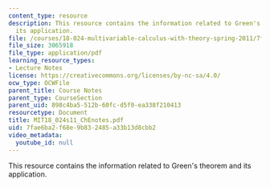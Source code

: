 ```yaml
---
content_type: resource
description: This resource contains the information related to Green's theorem and
  its application.
file: /courses/18-024-multivariable-calculus-with-theory-spring-2011/7fae6ba2f68e9b832485a33b13d8cbb2_MIT18_024s11_ChEnotes.pdf
file_size: 3065918
file_type: application/pdf
learning_resource_types:
- Lecture Notes
license: https://creativecommons.org/licenses/by-nc-sa/4.0/
ocw_type: OCWFile
parent_title: Course Notes
parent_type: CourseSection
parent_uid: 898c4ba5-512b-60fc-d5f0-ea338f210413
resourcetype: Document
title: MIT18_024s11_ChEnotes.pdf
uid: 7fae6ba2-f68e-9b83-2485-a33b13d8cbb2
video_metadata:
  youtube_id: null
---
```

This resource contains the information related to Green's theorem and its application.